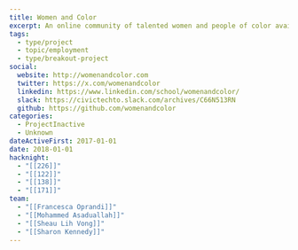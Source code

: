```yaml
---
title: Women and Color
excerpt: An online community of talented women and people of color available for speaking opportunities at tech-related events.
tags:
  - type/project
  - topic/employment
  - type/breakout-project
social:
  website: http://womenandcolor.com
  twitter: https://x.com/womenandcolor
  linkedin: https://www.linkedin.com/school/womenandcolor/
  slack: https://civictechto.slack.com/archives/C66N513RN
  github: https://github.com/womenandcolor
categories:
  - ProjectInactive
  - Unknown
dateActiveFirst: 2017-01-01
date: 2018-01-01
hacknight:
  - "[[226]]"
  - "[[122]]"
  - "[[138]]"
  - "[[171]]"
team:
  - "[[Francesca Oprandi]]"
  - "[[Mohammed Asaduallah]]"
  - "[[Sheau Lih Vong]]"
  - "[[Sharon Kennedy]]"
---
```

